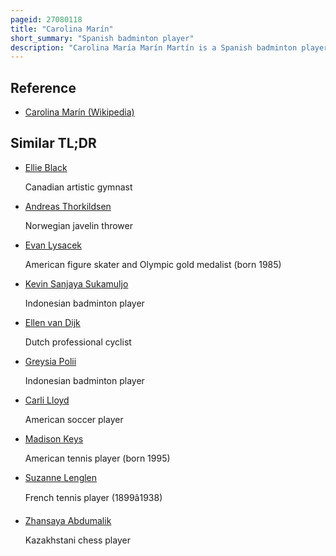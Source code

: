 ```yaml
---
pageid: 27080118
title: "Carolina Marín"
short_summary: "Spanish badminton player"
description: "Carolina María Marín Martín is a Spanish badminton player. She is an Olympic Champion, three-time World Champion, seven-time European Champion, and the former World's No. 1 in Bwf Rankings for the Women's Singles Discipline, holding the World No. 1 Title for 66 Weeks. She has become the World Champion in the Women's Singles three Times, winning in 2014, 2015, and 2018, thereby becoming the first-ever female Badminton Athlete to have achieved this Feat. She has also consecutively won the european Championships Title six Times, in 2014, 2016, 2017, 2018, 2021 and 2022. She won the Olympics Gold Medal in Women's Singles at the 2016 Rio Olympics."
---
```


## Reference

- [Carolina Marín (Wikipedia)](https://en.wikipedia.org/?curid=27080118)

## Similar TL;DR

- [Ellie Black](/tldr/en/ellie-black)

  Canadian artistic gymnast

- [Andreas Thorkildsen](/tldr/en/andreas-thorkildsen)

  Norwegian javelin thrower

- [Evan Lysacek](/tldr/en/evan-lysacek)

  American figure skater and Olympic gold medalist (born 1985)

- [Kevin Sanjaya Sukamuljo](/tldr/en/kevin-sanjaya-sukamuljo)

  Indonesian badminton player

- [Ellen van Dijk](/tldr/en/ellen-van-dijk)

  Dutch professional cyclist

- [Greysia Polii](/tldr/en/greysia-polii)

  Indonesian badminton player

- [Carli Lloyd](/tldr/en/carli-lloyd)

  American soccer player

- [Madison Keys](/tldr/en/madison-keys)

  American tennis player (born 1995)

- [Suzanne Lenglen](/tldr/en/suzanne-lenglen)

  French tennis player (1899â1938)

- [Zhansaya Abdumalik](/tldr/en/zhansaya-abdumalik)

  Kazakhstani chess player
